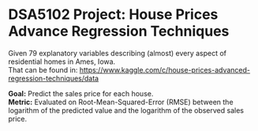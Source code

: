 # DSA5102 Project: House Prices Advance Regression Techniques

Given 79 explanatory variables describing (almost) every aspect of residential homes in Ames, Iowa. <br>
That can be found in: https://www.kaggle.com/c/house-prices-advanced-regression-techniques/data

**Goal:** Predict the sales price for each house. <br>
**Metric:** Evaluated on Root-Mean-Squared-Error (RMSE) between the logarithm of the predicted value and the logarithm of the observed sales price. <br>
